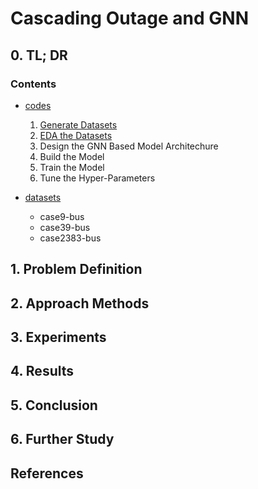 # Cascading Outage and GNN

## 0. TL; DR


### Contents

- [codes](https://github.com/jhyun0919/GNN-and-Power-Systems/tree/master/Cascading%20Outage/codes)

  1. [Generate Datasets](https://github.com/jhyun0919/GNN-and-Power-Systems/blob/master/Cascading%20Outage/codes/1.%20Generate%20Datasets.ipynb)
  2. [EDA the Datasets](https://github.com/jhyun0919/GNN-and-Power-Systems/blob/master/Cascading%20Outage/codes/2.%20EDA.ipynb)
  3. Design the GNN Based Model Architechure
  4. Build the Model
  5. Train the Model
  6. Tune the Hyper-Parameters

- [datasets](https://github.com/jhyun0919/GNN-and-Power-Systems/tree/master/Cascading%20Outage/datasets)

  - case9-bus
  - case39-bus
  - case2383-bus

## 1. Problem Definition

## 2. Approach Methods

## 3. Experiments

## 4. Results

## 5. Conclusion

## 6. Further Study

## References
